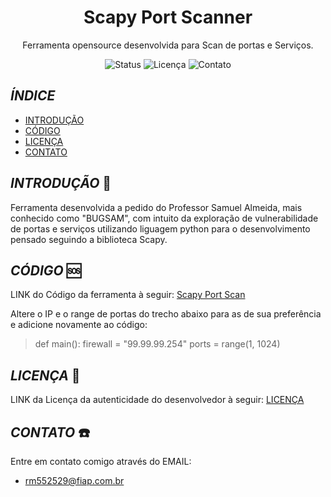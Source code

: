 
<h1 align="center">Scapy Port Scanner</h1>

<p align="center">
 Ferramenta opensource desenvolvida para Scan de portas e Serviços.
</p>

<p align="center">
  <img src="https://img.shields.io/badge/Status-%20Finalizado-yellow" alt="Status">
  <img src="https://img.shields.io/github/license/rm552529/Scapy_Port_Scan" alt="Licença">
  <img src="https://img.shields.io/github/issues/rm552529/Scapy_Port_Scan" alt="Contato">
</p>

## _ÍNDICE_
- [INTRODUÇÃO](#introdução-)
- [CÓDIGO](#código-)
- [LICENÇA](#licença-)
- [CONTATO](#contato-%EF%B8%8F)


## _INTRODUÇÃO_ 📖

Ferramenta desenvolvida a pedido do Professor Samuel Almeida, mais conhecido como "BUGSAM", com intuito da exploração de vulnerabilidade de portas e serviços utilizando liguagem python para o desenvolvimento pensado seguindo a biblioteca Scapy.

## _CÓDIGO_ 🆘
LINK do Código da ferramenta à seguir: [Scapy Port Scan](Main_Code)

Altere o IP e o range de portas do trecho abaixo para as de sua preferência e adicione novamente ao código:  
>def main():
firewall = "99.99.99.254"
ports = range(1, 1024)

## _LICENÇA_ 📃
LINK da Licença da autenticidade do desenvolvedor à seguir: [LICENÇA](LICENSE)

## _CONTATO_ ☎️
Entre em contato comigo através do EMAIL:
- rm552529@fiap.com.br
